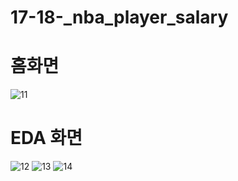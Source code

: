 # 17-18-_nba_player_salary

# 홈화면
![11](https://user-images.githubusercontent.com/96038772/161677162-910a20c6-861f-4a04-b521-af710290b6f8.png)

# EDA 화면
![12](https://user-images.githubusercontent.com/96038772/161677168-cda585e2-f235-4c10-b048-059f39a9ab52.png)
![13](https://user-images.githubusercontent.com/96038772/161677175-d0803f16-d5e8-4d07-8e5c-73ed09c0ff18.png)
![14](https://user-images.githubusercontent.com/96038772/161677179-be7e6f5f-620c-4e5f-9967-c2968ab3d424.png)

